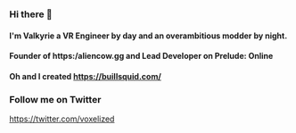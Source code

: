 ### Hi there 👋

#### I'm Valkyrie a VR Engineer by day and an overambitious modder by night. 
#### Founder of https:/aliencow.gg and Lead Developer on Prelude: Online

#### Oh and I created https://buillsquid.com/

### Follow me on Twitter
https://twitter.com/voxelized

<!--
**voxelizedworld/voxelizedworld** is a ✨ _special_ ✨ repository because its `README.md` (this file) appears on your GitHub profile.

Here are some ideas to get you started:

- 🔭 I’m currently working on ...
- 🌱 I’m currently learning ...
- 👯 I’m looking to collaborate on ...
- 🤔 I’m looking for help with ...
- 💬 Ask me about ...
- 📫 How to reach me: ...
- 😄 Pronouns: ...
- ⚡ Fun fact: ...
-->
